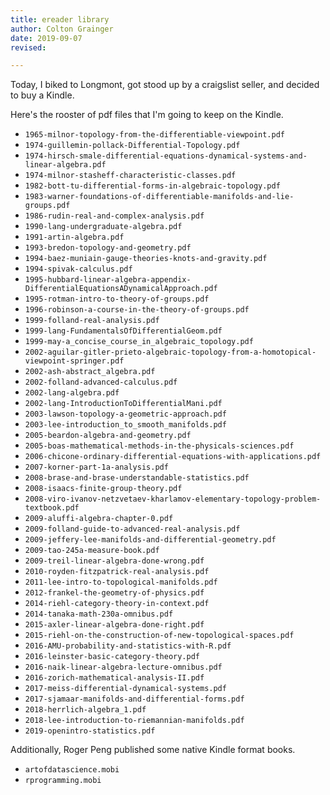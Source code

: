 ```yaml
---
title: ereader library
author: Colton Grainger
date: 2019-09-07
revised:

---
```


Today, I biked to Longmont, got stood up by a craigslist seller, and decided to buy a Kindle. 

Here's the rooster of pdf files that I'm going to keep on the Kindle.

- `1965-milnor-topology-from-the-differentiable-viewpoint.pdf`
- `1974-guillemin-pollack-Differential-Topology.pdf`
- `1974-hirsch-smale-differential-equations-dynamical-systems-and-linear-algebra.pdf`
- `1974-milnor-stasheff-characteristic-classes.pdf`
- `1982-bott-tu-differential-forms-in-algebraic-topology.pdf`
- `1983-warner-foundations-of-differentiable-manifolds-and-lie-groups.pdf`
- `1986-rudin-real-and-complex-analysis.pdf`
- `1990-lang-undergraduate-algebra.pdf`
- `1991-artin-algebra.pdf`
- `1993-bredon-topology-and-geometry.pdf`
- `1994-baez-muniain-gauge-theories-knots-and-gravity.pdf`
- `1994-spivak-calculus.pdf`
- `1995-hubbard-linear-algebra-appendix-DifferentialEquationsADynamicalApproach.pdf`
- `1995-rotman-intro-to-theory-of-groups.pdf`
- `1996-robinson-a-course-in-the-theory-of-groups.pdf`
- `1999-folland-real-analysis.pdf`
- `1999-lang-FundamentalsOfDifferentialGeom.pdf`
- `1999-may-a_concise_course_in_algebraic_topology.pdf`
- `2002-aguilar-gitler-prieto-algebraic-topology-from-a-homotopical-viewpoint-springer.pdf`
- `2002-ash-abstract_algebra.pdf`
- `2002-folland-advanced-calculus.pdf`
- `2002-lang-algebra.pdf`
- `2002-lang-IntroductionToDifferentialMani.pdf`
- `2003-lawson-topology-a-geometric-approach.pdf`
- `2003-lee-introduction_to_smooth_manifolds.pdf`
- `2005-beardon-algebra-and-geometry.pdf`
- `2005-boas-mathematical-methods-in-the-physicals-sciences.pdf`
- `2006-chicone-ordinary-differential-equations-with-applications.pdf`
- `2007-korner-part-1a-analysis.pdf`
- `2008-brase-and-brase-understandable-statistics.pdf`
- `2008-isaacs-finite-group-theory.pdf`
- `2008-viro-ivanov-netzvetaev-kharlamov-elementary-topology-problem-textbook.pdf`
- `2009-aluffi-algebra-chapter-0.pdf`
- `2009-folland-guide-to-advanced-real-analysis.pdf`
- `2009-jeffery-lee-manifolds-and-differential-geometry.pdf`
- `2009-tao-245a-measure-book.pdf`
- `2009-treil-linear-algebra-done-wrong.pdf`
- `2010-royden-fitzpatrick-real-analysis.pdf`
- `2011-lee-intro-to-topological-manifolds.pdf`
- `2012-frankel-the-geometry-of-physics.pdf`
- `2014-riehl-category-theory-in-context.pdf`
- `2014-tanaka-math-230a-omnibus.pdf`
- `2015-axler-linear-algebra-done-right.pdf`
- `2015-riehl-on-the-construction-of-new-topological-spaces.pdf`
- `2016-AMU-probability-and-statistics-with-R.pdf`
- `2016-leinster-basic-category-theory.pdf`
- `2016-naik-linear-algebra-lecture-omnibus.pdf`
- `2016-zorich-mathematical-analysis-II.pdf`
- `2017-meiss-differential-dynamical-systems.pdf`
- `2017-sjamaar-manifolds-and-differential-forms.pdf`
- `2018-herrlich-algebra_1.pdf`
- `2018-lee-introduction-to-riemannian-manifolds.pdf`
- `2019-openintro-statistics.pdf`

Additionally, Roger Peng published some native Kindle format books.

- `artofdatascience.mobi`
- `rprogramming.mobi`
